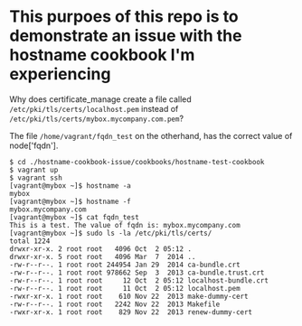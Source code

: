 # This purpoes of this repo is to demonstrate an issue with the hostname cookbook I'm experiencing

Why does certificate_manage create a file called ```/etc/pki/tls/certs/localhost.pem``` instead of ```/etc/pki/tls/certs/mybox.mycompany.com.pem```?

The file ```/home/vagrant/fqdn_test``` on the otherhand, has the correct value of node['fqdn'].

```
$ cd ./hostname-cookbook-issue/cookbooks/hostname-test-cookbook
$ vagrant up
$ vagrant ssh
[vagrant@mybox ~]$ hostname -a
mybox
[vagrant@mybox ~]$ hostname -f
mybox.mycompany.com
[vagrant@mybox ~]$ cat fqdn_test
This is a test. The value of fqdn is: mybox.mycompany.com
[vagrant@mybox ~]$ sudo ls -la /etc/pki/tls/certs/
total 1224
drwxr-xr-x. 2 root root   4096 Oct  2 05:12 .
drwxr-xr-x. 5 root root   4096 Mar  7  2014 ..
-rw-r--r--. 1 root root 244954 Jan 29  2014 ca-bundle.crt
-rw-r--r--. 1 root root 978662 Sep  3  2013 ca-bundle.trust.crt
-rw-r--r--. 1 root root     12 Oct  2 05:12 localhost-bundle.crt
-rw-r--r--. 1 root root     11 Oct  2 05:12 localhost.pem
-rwxr-xr-x. 1 root root    610 Nov 22  2013 make-dummy-cert
-rw-r--r--. 1 root root   2242 Nov 22  2013 Makefile
-rwxr-xr-x. 1 root root    829 Nov 22  2013 renew-dummy-cert
```
